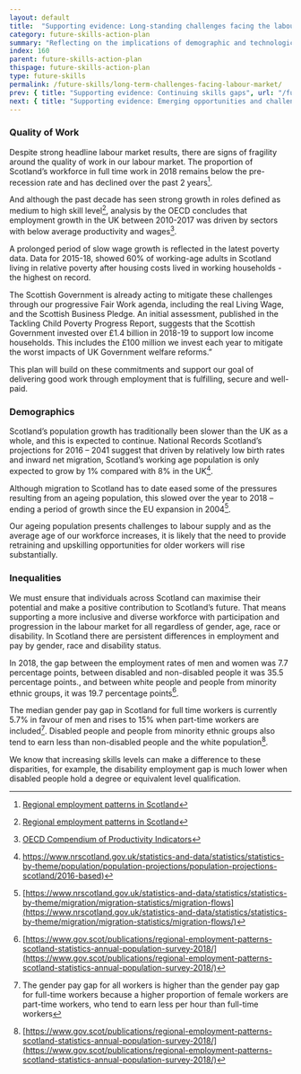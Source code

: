 ```yaml
---
layout: default
title:  "Supporting evidence: Long-standing challenges facing the labour market"
category: future-skills-action-plan
summary: "Reflecting on the implications of demographic and technological change."
index: 160
parent: future-skills-action-plan
thispage: future-skills-action-plan
type: future-skills
permalink: /future-skills/long-term-challenges-facing-labour-market/
prev: { title: "Supporting evidence: Continuing skills gaps", url: "/future-skills/continuing-skills-gaps/" }
next: { title: "Supporting evidence: Emerging opportunities and challenges facing the labour market", url: "/future-skills/emerging-challenges-facing-labour-market/" }
---
```


### Quality of Work

Despite strong headline labour market results, there are signs of fragility around the quality of work in our labour market. The proportion of Scotland’s workforce in full time work in 2018 remains below the pre-recession rate and has declined over the past 2 years[^2].

And although the past decade has seen strong growth in roles defined as medium to high skill level[^3], analysis by the OECD concludes that employment growth in the UK between 2010-2017 was driven by sectors with below average productivity and wages[^4].

A prolonged period of slow wage growth is reflected in the latest poverty data. Data for 2015-18, showed 60% of working-age adults in Scotland living in relative poverty after housing costs lived in working households - the highest on record.

The Scottish Government is already acting to mitigate these challenges through our progressive Fair Work agenda, including the real Living Wage, and the Scottish Business Pledge. An initial assessment, published in the Tackling Child Poverty Progress Report, suggests that the Scottish Government invested over £1.4 billion in 2018-19 to support low income households. This includes the £100 million we invest each year to mitigate the worst impacts of UK Government welfare reforms.”

This plan will build on these commitments and support our goal of delivering good work through employment that is fulfilling, secure and well-paid.

### Demographics

Scotland’s population growth has traditionally been slower than the UK as a whole, and this is expected to continue. National Records Scotland’s projections for 2016 – 2041 suggest that driven by relatively low birth rates and inward net migration, Scotland’s working age population is only expected to grow by 1% compared with 8% in the UK[^5].

Although migration to Scotland has to date eased some of the pressures resulting from an ageing population, this slowed over the year to 2018 – ending a period of growth since the EU expansion in 2004[^6].

Our ageing population presents challenges to labour supply and as the average age of our workforce increases, it is likely that the need to provide retraining and upskilling opportunities for older workers will rise substantially.

### Inequalities

We must ensure that individuals across Scotland can maximise their potential and make a positive contribution to Scotland’s future. That means supporting a more inclusive and diverse workforce with participation and progression in the labour market for all regardless of gender, age, race or disability. In Scotland there are persistent differences in employment and pay by gender, race and disability status.

In 2018, the gap between the employment rates of men and women was 7.7 percentage points, between disabled and non-disabled people it was 35.5 percentage points., and between white people and people from minority ethnic groups, it was 19.7 percentage points[^7].

The median gender pay gap in Scotland for full time workers is currently 5.7% in favour of men and rises to 15% when part-time workers are included[^8]. Disabled people and people from minority ethnic groups also tend to earn less than non-disabled people and the white population[^9].

We know that increasing skills levels can make a difference to these disparities, for example, the disability employment gap is much lower when disabled people hold a degree or equivalent level qualification.

[^2]: [Regional employment patterns in Scotland](https://www.gov.scot/publications/regional-employment-patterns-scotland-statistics-annual-population-survey-2018/)

[^3]: [Regional employment patterns in Scotland](https://www.gov.scot/publications/regional-employment-patterns-scotland-statistics-annual-population-survey-2018/)

[^4]: [OECD Compendium of Productivity Indicators](http://www.oecd.org/sdd/productivity-stats/oecd-compendium-of-productivity-indicators-22252126.htm)

[^5]: [https://www.nrscotland.gov.uk/statistics-and-data/statistics/statistics-by-theme/population/population-projections/population-projections-scotland/2016-based)](https://www.nrscotland.gov.uk/statistics-and-data/statistics/statistics-by-theme/population/population-projections/population-projections-scotland/2016-based/)

[^6]:[https://www.nrscotland.gov.uk/statistics-and-data/statistics/statistics-by-theme/migration/migration-statistics/migration-flows](https://www.nrscotland.gov.uk/statistics-and-data/statistics/statistics-by-theme/migration/migration-statistics/migration-flows/)

[^7]:[https://www.gov.scot/publications/regional-employment-patterns-scotland-statistics-annual-population-survey-2018/](https://www.gov.scot/publications/regional-employment-patterns-scotland-statistics-annual-population-survey-2018/)

[^8]: The gender pay gap for all workers is higher than the gender pay gap for full-time workers because a higher proportion of female workers are part-time workers, who tend to earn less per hour than full-time workers

[^9]: [https://www.gov.scot/publications/regional-employment-patterns-scotland-statistics-annual-population-survey-2018/](https://www.gov.scot/publications/regional-employment-patterns-scotland-statistics-annual-population-survey-2018/)

